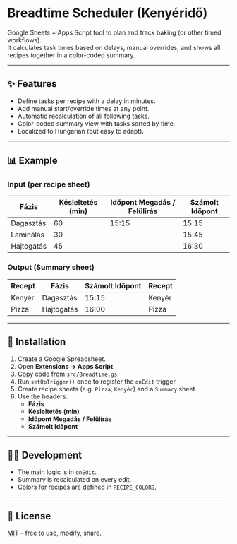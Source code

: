 # Breadtime Scheduler (Kenyéridő)

Google Sheets + Apps Script tool to plan and track baking (or other timed workflows).  
It calculates task times based on delays, manual overrides, and shows all recipes together in a color-coded summary.

---

## ✨ Features
- Define tasks per recipe with a delay in minutes.
- Add manual start/override times at any point.
- Automatic recalculation of all following tasks.
- Color-coded summary view with tasks sorted by time.
- Localized to Hungarian (but easy to adapt).

---

## 📊 Example

### Input (per recipe sheet)
| Fázis       | Késleltetés (min) | Időpont Megadás / Felülírás | Számolt Időpont |
|-------------|-------------------|-----------------------------|-----------------|
| Dagasztás   | 60                | 15:15                       | 15:15           |
| Laminálás   | 30                |                             | 15:45           |
| Hajtogatás  | 45                |                             | 16:30           |

### Output (Summary sheet)
| Recept | Fázis      | Számolt Időpont | Recept |
|--------|------------|-----------------|--------|
| Kenyér | Dagasztás  | 15:15           | Kenyér |
| Pizza  | Hajtogatás | 16:00           | Pizza  |

---

## 🚀 Installation
1. Create a Google Spreadsheet.
2. Open **Extensions → Apps Script**.
3. Copy code from [`src/Breadtime.gs`](src/Breadtime.gs).
4. Run `setUpTrigger()` once to register the `onEdit` trigger.
5. Create recipe sheets (e.g. `Pizza`, `Kenyér`) and a `Summary` sheet.
6. Use the headers:
   - **Fázis**
   - **Késleltetés (min)**
   - **Időpont Megadás / Felülírás**
   - **Számolt Időpont**

---

## 🧑‍💻 Development
- The main logic is in `onEdit`.
- Summary is recalculated on every edit.
- Colors for recipes are defined in `RECIPE_COLORS`.

---

## 📜 License
[MIT](LICENSE) – free to use, modify, share.
